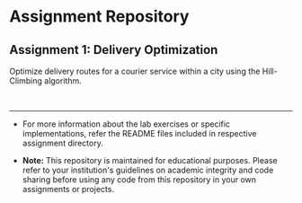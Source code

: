 # Assignment Repository

## Assignment 1: Delivery Optimization

Optimize delivery routes for a courier service within a city using the Hill-Climbing algorithm.


<br>


---
*   For more information about the lab exercises or specific implementations, refer the README files included in respective assignment directory.

*   **Note:** This repository is maintained for educational purposes. Please refer to your institution's guidelines on academic integrity and code sharing before using any code from this repository in your own assignments or projects.
